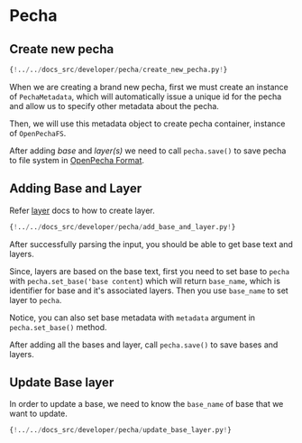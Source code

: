 # Pecha

## Create new pecha
```python
{!../../docs_src/developer/pecha/create_new_pecha.py!}
```

When we are creating a brand new pecha, first we must create an instance of `PechaMetadata`, which will automatically issue a unique id for the pecha and allow us to specify other metadata about the pecha.

Then, we will use this metadata object to create pecha container, instance of `OpenPechaFS`.

After adding *base* and *layer(s)* we need to call `pecha.save()` to save pecha to file system in [OpenPecha Format](../opf-format.md).


## Adding Base and Layer

Refer [layer](layer.md) docs to how to create layer.

```python
{!../../docs_src/developer/pecha/add_base_and_layer.py!}
```

After successfully parsing the input, you should be able to get base text and layers.

Since, layers are based on the base text, first you need to set base to `pecha` with `pecha.set_base('base content`) which will return `base_name`, which is identifier for base and it's associated layers. Then you use `base_name` to set layer to `pecha`.

Notice, you can also set base metadata with `metadata` argument in `pecha.set_base()` method.

After adding all the bases and layer, call `pecha.save()` to save bases and layers.

## Update Base layer
In order to update a base, we need to know the `base_name` of base that we want to update.

```python
{!../../docs_src/developer/pecha/update_base_layer.py!}
```
